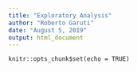 ```yaml
---
title: "Exploratory Analysis"
author: "Roberto Garuti"
date: "August 5, 2019"
output: html_document
---
```


```{r setup, include=FALSE}
knitr::opts_chunk$set(echo = TRUE)
```
